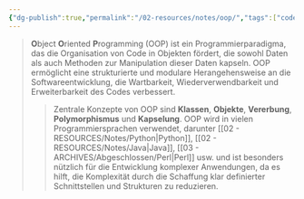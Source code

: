 ```yaml
---
{"dg-publish":true,"permalink":"/02-resources/notes/oop/","tags":["code"]}
---
```


> **O**bject **O**riented **P**rogramming (OOP) ist ein Programmierparadigma, das die Organisation von Code in Objekten fördert, die sowohl Daten als auch Methoden zur Manipulation dieser Daten kapseln. 
> OOP ermöglicht eine strukturierte und modulare Herangehensweise an die Softwareentwicklung, die Wartbarkeit, Wiederverwendbarkeit und Erweiterbarkeit des Codes verbessert. 
> >Zentrale Konzepte von OOP sind **Klassen**, **Objekte**, **Vererbung**, **Polymorphismus** und **Kapselung**. OOP wird in vielen Programmiersprachen verwendet, darunter [[02 - RESOURCES/Notes/Python\|Python]], [[02 - RESOURCES/Notes/Java\|Java]], [[03 - ARCHIVES/Abgeschlossen/Perl\|Perl]] usw. und ist besonders nützlich für die Entwicklung komplexer Anwendungen, da es hilft, die Komplexität durch die Schaffung klar definierter Schnittstellen und Strukturen zu reduzieren.